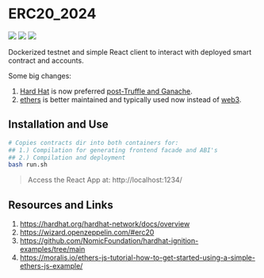 # ERC20_2024

[![](https://img.shields.io/badge/HardHat-2.22.3-yellow.svg)](https://hardhat.org/docs)
[![](https://img.shields.io/badge/ERC-20-blue.svg)](https://ethereum.org/en/developers/docs/standards/tokens/erc-20/)
[![](https://img.shields.io/badge/React-18.2.0-orange.svg)](https://react.dev/)

Dockerized testnet and simple React client to interact with deployed smart contract and accounts.

Some big changes:

1. [Hard Hat](https://hardhat.org/hardhat-network/docs/overview) is now preferred [post-Truffle and Ganache](https://archive.trufflesuite.com/docs/truffle/how-to/migrate-to-hardhat/).
2. [ethers](https://www.npmjs.com/package/ethers) is better maintained and typically used now instead of [web3](https://www.npmjs.com/package/web3).

## Installation and Use

```bash
# Copies contracts dir into both containers for:
## 1.) Compilation for generating frontend facade and ABI's
## 2.) Compilation and deployment
bash run.sh
```

> Access the React App at: http://localhost:1234/

## Resources and Links

1. https://hardhat.org/hardhat-network/docs/overview
2. https://wizard.openzeppelin.com/#erc20
3. https://github.com/NomicFoundation/hardhat-ignition-examples/tree/main
4. https://moralis.io/ethers-js-tutorial-how-to-get-started-using-a-simple-ethers-js-example/